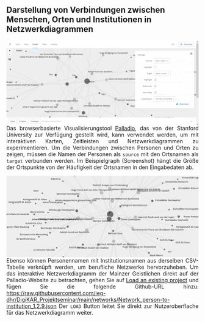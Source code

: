 <h2>Darstellung von Verbindungen zwischen Menschen, Orten und Institutionen in Netzwerkdiagrammen</h2>

<a href="./images/Palladio_network.png"><img src="./images/Palladio_network.png" width="550px" padding="15px" align="left"/></a>

<p align="justify">Das browserbasierte Visualisierungstool <a href="https://hdlab.stanford.edu/palladio/">Palladio</a>, das von der Stanford University zur Verfügung gestellt wird, kann verwendet werden, um mit interaktiven Karten, Zeitleisten und Netzwerkdiagrammen zu experimentieren. Um die Verbindungen zwischen Personen und Orten zu zeigen, müssen die Namen der Personen als <code>source</code> mit den Ortsnamen als <code>target</code> verbunden werden. Im Beispielgraph (Screenshot) hängt die Größe der Ortspunkte von der Häufigkeit der Ortsnamen in den Eingabedaten ab.</p>

<a href="./networks/Domherren_network_person-to-institution.png"><img src="./networks/Domherren_network_person-to-institution.png" width="550px" padding="15px" align="left"/></a>

<p align="justify">Ebenso können Personennamen mit Institutionsnamen aus derselben CSV-Tabelle verknüpft werden, um berufliche Netzwerke hervorzuheben. Um das interaktive Netzwerkdiagramm der Mainzer Geistlichen direkt auf der Palladio-Website zu betrachten, gehen Sie auf <a href="https://hdlab.stanford.edu/palladio-app/#/upload">Load an existing project</a> und fügen Sie die folgende Github-URL hinzu: <a href="https://raw.githubusercontent.com/ieg-dhr/DigiKAR_Projektseminar/main/networks/Network_person-to-institution_1.2.9.json">https://raw.githubusercontent.com/ieg-dhr/DigiKAR_Projektseminar/main/networks/Network_person-to-institution_1.2.9.json</a> Der <code>LOAD</code> Button leitet Sie direkt zur Nutzeroberflache für das Netzwerkdiagramm weiter.</p>



